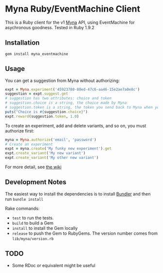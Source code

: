 # Myna Ruby/EventMachine Client

This is a Ruby client for the v1 [Myna](http://mynaweb.com) API, using EventMachine for asychronous goodness. Tested in Ruby 1.9.2

## Installation

`gem install myna_eventmachine`

## Usage

You can get a suggestion from Myna without authorizing:

```ruby
expt = Myna.experiment('45923780-80ed-47c6-aa46-15e2ae7a0e8c')
suggestion = expt.suggest.get
# suggestion has two attributes: choice and token
# suggestion.choice is a string, the choice made by Myna
# suggestion.token is a string, the token you send back to Myna when you reward
puts("Choice is #{suggestion.choice}")
expt.reward(suggestion.token, 1.0)
```

To create an experiment, add and delete variants, and so on, you must authorize first:

```ruby
myna = Myna.authorize('email', 'password')
# Create an experiment
expt = myna.create('My funky new experiment').get
expt.create_variant('My new variant')
expt.create_variant('My other new variant')
```

For more detail, see [the wiki](https://github.com/myna/ruby-eventmachine-client/wiki)

## Development Notes

The easiest way to install the dependencies is to install [Bundler](http://gembundler.com/) and then run `bundle install`

Rake commands:

- `test` to run the tests.
- `build` to build a Gem
- `install` to install the Gem locally
- `release` to push the Gem to RubyGems. The version number comes from `lib/myna/version.rb`


## TODO

- Some RDoc or equivalent might be useful

